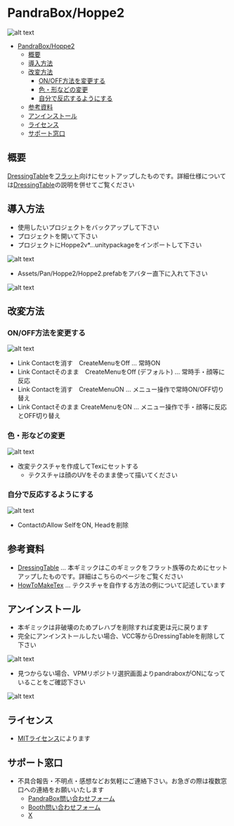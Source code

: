 # PandraBox/Hoppe2
![alt text](res/img/image-1.png)
- [PandraBox/Hoppe2](#pandraboxhoppe2)
  - [概要](#概要)
  - [導入方法](#導入方法)
  - [改変方法](#改変方法)
    - [ON/OFF方法を変更する](#onoff方法を変更する)
    - [色・形などの変更](#色形などの変更)
    - [自分で反応するようにする](#自分で反応するようにする)
  - [参考資料](#参考資料)
  - [アンインストール](#アンインストール)
  - [ライセンス](#ライセンス)
  - [サポート窓口](#サポート窓口)

## 概要
[DressingTable](../DressingTable)を[フラット](https://booth.pm/ja/items/3562180)向けにセットアップしたものです。詳細仕様については[DressingTable](../DressingTable)の説明を併せてご覧ください

## 導入方法

- 使用したいプロジェクトをバックアップして下さい
- プロジェクトを開いて下さい
- プロジェクトにHoppe2v*.*.*.unitypackageをインポートして下さい

![alt text](res/img/image-2.png)

- Assets/Pan/Hoppe2/Hoppe2.prefabをアバター直下に入れて下さい

![alt text](res/img/image-5.png)

## 改変方法

### ON/OFF方法を変更する
![alt text](res/img/image-4.png)

- Link Contactを消す　CreateMenuをOff … 常時ON
- Link Contactそのまま　CreateMenuをOff (デフォルト) … 常時手・顔等に反応
- Link Contactを消す　CreateMenuON … メニュー操作で常時ON/OFF切り替え
- Link Contactそのまま CreateMenuをON … メニュー操作で手・顔等に反応とOFF切り替え

### 色・形などの変更
![alt text](res/img/image-7.png)

- 改変テクスチャを作成してTexにセットする
  - テクスチャは顔のUVをそのまま使って描いてください

### 自分で反応するようにする
![alt text](res/img/image-6.png)

- ContactのAllow SelfをON, Headを削除

## 参考資料

- [DressingTable](/DressingTable) … 本ギミックはこのギミックをフラット族等のためにセットアップしたものです。詳細はこちらのページをご覧ください
- [HowToMakeTex](/DressingTable/HowToMakeTex) … テクスチャを自作する方法の例について記述しています
  
## アンインストール

- 本ギミックは非破壊のためプレハブを削除すれば変更は元に戻ります
- 完全にアンインストールしたい場合、VCC等からDressingTableを削除して下さい

![alt text](res/img/u2.png)

- 見つからない場合、VPMリポジトリ選択画面よりpandraboxがONになっていることをご確認下さい

![alt text](res/img/u1.png)

## ライセンス

- [MITライセンス](https://github.com/pandrabox/DressingTable?tab=MIT-1-ov-file)によります

## サポート窓口
- 不具合報告・不明点・感想などお気軽にご連絡下さい。お急ぎの際は複数窓口への連絡をお願いいたします
  - [PandraBox問い合わせフォーム](https://forms.gle/x5TvUhqvWwBjQZcn6)
  - [Booth問い合わせフォーム](https://pandrabox.booth.pm/)
  - [X](https://x.com/pandra_gmk)